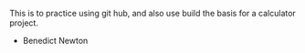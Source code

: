This is to practice using git hub, and also use build the basis for a calculator project.

 - Benedict Newton
